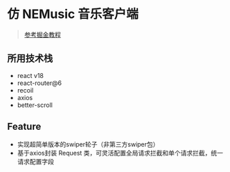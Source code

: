 # 仿 NEMusic 音乐客户端
> [参考掘金教程](https://juejin.cn/book/6844733816460804104)

## 所用技术栈
- react v18
- react-router@6
- recoil
- axios
- better-scroll

## Feature
- 实现超简单版本的swiper轮子（非第三方swiper包）
- 基于axios封装 Request 类，可灵活配置全局请求拦截和单个请求拦截，统一请求配置字段
